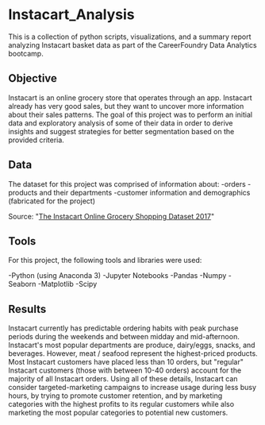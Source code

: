 # Instacart_Analysis
This is a collection of python scripts, visualizations, and a summary report analyzing Instacart basket data as part of the CareerFoundry Data Analytics bootcamp.


## Objective

Instacart is an online grocery store that operates through an app. Instacart already has very good sales, but they want to uncover more information about their sales patterns.  The goal of this project was to perform an initial data and exploratory analysis of some of their data in order to derive insights and suggest strategies for better segmentation based on the provided criteria.

## Data

The dataset for this project was comprised of information about:
-orders
-products and their departments
-customer information and demographics (fabricated for the project)

Source: "[The Instacart Online Grocery Shopping Dataset 2017](https://www.instacart.com/datasets/grocery-shopping-2017)"

## Tools

For this project, the following tools and libraries were used:

-Python (using Anaconda 3)
-Jupyter Notebooks
-Pandas
-Numpy
-Seaborn
-Matplotlib
-Scipy

## Results

Instacart currently has predictable ordering habits with peak purchase periods during the weekends and between midday and mid-afternoon. Instacart's most popular departments are produce, dairy/eggs, snacks, and beverages.  However, meat / seafood represent the highest-priced products. Most Instacart customers have placed less than 10 orders, but "regular" Instacart customers (those with between 10-40 orders) account for the majority of all Instacart orders. Using all of these details, Instacart can consider targeted-marketing campaigns to increase usage during less busy hours, by trying to promote customer retention, and by marketing categories with the highest profits to its regular customers while also marketing the most popular categories to potential new customers.
